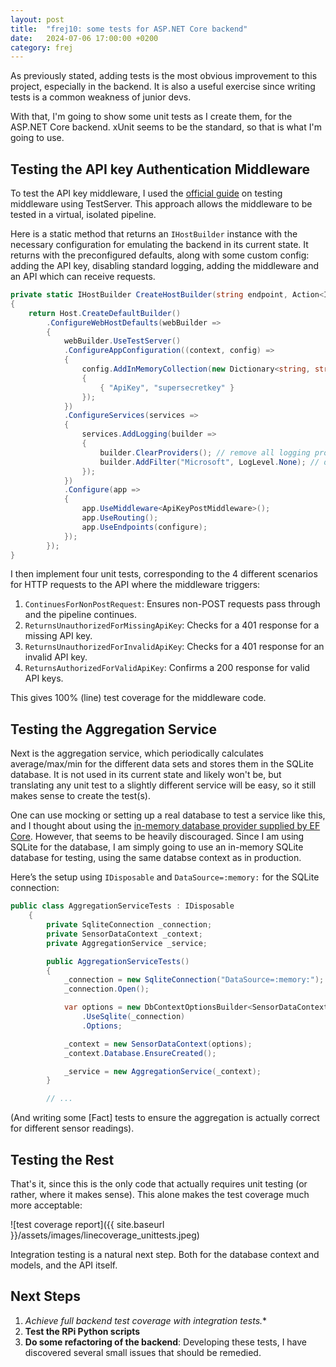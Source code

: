 ```yaml
---
layout: post
title:  "frej10: some tests for ASP.NET Core backend"
date:   2024-07-06 17:00:00 +0200
category: frej
---
```


As previously stated, adding tests is the most obvious improvement to this project, especially in the backend. It is also a useful exercise since writing tests is a common weakness of junior devs.

With that, I'm going to show some unit tests as I create them, for the ASP.NET Core backend. xUnit seems to be the standard, so that is what I'm going to use.

## Testing the API key Authentication Middleware
To test the API key middleware, I used the [official guide](https://learn.microsoft.com/en-us/aspnet/core/test/middleware?view=aspnetcore-8.0) on testing middleware using TestServer. This approach allows the middleware to be tested in a virtual, isolated pipeline.

Here is a static method that returns an `IHostBuilder` instance with the necessary configuration for emulating the backend in its current state. It returns with the preconfigured defaults, along with some custom config: adding the API key, disabling standard logging, adding the middleware and an API which can receive requests.

```csharp
private static IHostBuilder CreateHostBuilder(string endpoint, Action<IEndpointRouteBuilder> configure)
{
    return Host.CreateDefaultBuilder()
        .ConfigureWebHostDefaults(webBuilder =>
        {
            webBuilder.UseTestServer()
            .ConfigureAppConfiguration((context, config) =>
            {
                config.AddInMemoryCollection(new Dictionary<string, string?>
                {
                    { "ApiKey", "supersecretkey" }
                });
            })
            .ConfigureServices(services =>
            {
                services.AddLogging(builder =>
                {
                    builder.ClearProviders(); // remove all logging providers
                    builder.AddFilter("Microsoft", LogLevel.None); // disable Microsoft logs
                });
            })
            .Configure(app =>
            {
                app.UseMiddleware<ApiKeyPostMiddleware>();
                app.UseRouting();
                app.UseEndpoints(configure);
            });
        });
}
```

I then implement four unit tests, corresponding to the 4 different scenarios for HTTP requests to the API where the middleware triggers:
1.	`ContinuesForNonPostRequest`: Ensures non-POST requests pass through and the pipeline continues.
2.	`ReturnsUnauthorizedForMissingApiKey`: Checks for a 401 response for a missing API key.
3.	`ReturnsUnauthorizedForInvalidApiKey`: Checks for a 401 response for an invalid API key.
4.	`ReturnsAuthorizedForValidApiKey`: Confirms a 200 response for valid API keys.

This gives 100% (line) test coverage for the middleware code.

## Testing the Aggregation Service
Next is the aggregation service, which periodically calculates average/max/min for the different data sets and stores them in the SQLite database. It is not used in its current state and likely won't be, but translating any unit test to a slightly different service will be easy, so it still makes sense to create the test(s).

One can use mocking or setting up a real database to test a service like this, and I thought about using the [in-memory database provider supplied by EF Core](https://learn.microsoft.com/en-us/ef/core/providers/in-memory). However, that seems to be heavily discouraged. Since I am using SQLite for the database, I am simply going to use an in-memory SQLite database for testing, using the same databse context as in production. 

Here’s the setup using `IDisposable` and `DataSource=:memory:` for the SQLite connection:

```csharp
public class AggregationServiceTests : IDisposable
    {
        private SqliteConnection _connection;
        private SensorDataContext _context;
        private AggregationService _service;

        public AggregationServiceTests()
        {
            _connection = new SqliteConnection("DataSource=:memory:");
            _connection.Open();

            var options = new DbContextOptionsBuilder<SensorDataContext>()
                .UseSqlite(_connection)
                .Options;

            _context = new SensorDataContext(options);
            _context.Database.EnsureCreated();

            _service = new AggregationService(_context);
        }

        // ...
```

(And writing some [Fact] tests to ensure the aggregation is actually correct for different sensor readings).

## Testing the Rest
That's it, since this is the only code that actually requires unit testing (or rather, where it makes sense). This alone makes the test coverage much more acceptable:

![test coverage report]({{ site.baseurl }}/assets/images/linecoverage_unittests.jpeg)



Integration testing is a natural next step. Both for the database context and models, and the API itself.

## Next Steps
1. **Achieve full* backend test coverage with integration tests.**
2. **Test the RPi Python scripts**
3. **Do some refactoring of the backend**: Developing these tests, I have discovered several small issues that should be remedied.
